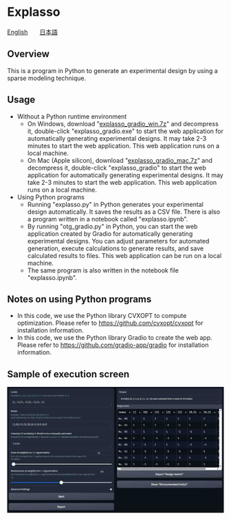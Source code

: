 # Explasso

[English](README.en.md) &nbsp;&nbsp;&nbsp;&nbsp;&nbsp; [日本語](README.jp.md)

## Overview
This is a program in Python to generate an experimental design by using a sparse modeling technique.

## Usage
- Without a Python runtime environment
    - On Windows, download "[explasso_gradio_win.7z](https://github.com/tanaken-basis/explasso/raw/master/explasso_gradio_win.7z)" and decompress it, double-click "explasso_gradio.exe" to start the web application for automatically generating experimental designs. It may take 2-3 minutes to start the web application. This web application runs on a local machine.
    - On Mac (Apple silicon), download "[explasso_gradio_mac.7z](https://github.com/tanaken-basis/explasso/raw/master/explasso_gradio_mac.7z)" and decompress it, double-click "explasso_gradio" to start the web application for automatically generating experimental designs. It may take 2-3 minutes to start the web application. This web application runs on a local machine.
- Using Python programs
    - Running "explasso.py" in Python generates your experimental design automatically. It saves the results as a CSV file. There is also a program written in a notebook called "explasso.ipynb".
    - By running "otg_gradio.py" in Python, you can start the web application created by Gradio for automatically generating experimental designs. You can adjust parameters for automated generation, execute calculations to generate results, and save calculated results to files. This web application can be run on a local machine.
    - The same program is also written in the notebook file "explasso.ipynb". 

## Notes on using Python programs
- In this code, we use the Python library CVXOPT to compute optimization. Please refer to https://github.com/cvxopt/cvxopt for installation information.
- In this code, we use the Python library Gradio to create the web app. Please refer to https://github.com/gradio-app/gradio for installation information.

## Sample of execution screen

![alt text](explasso_gradio-1.jpg)
